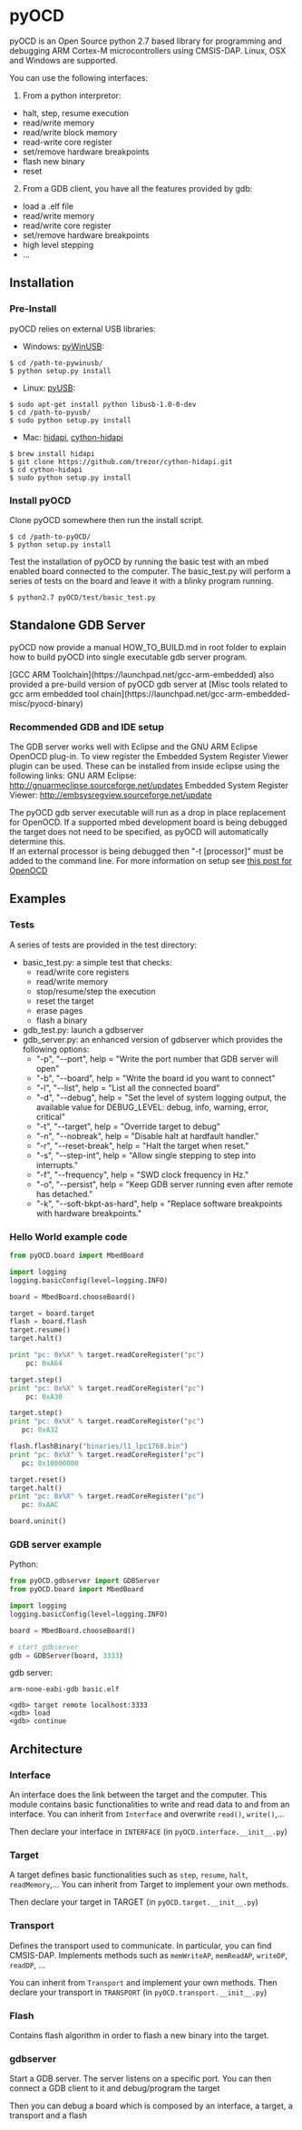 pyOCD
=====
pyOCD is an Open Source python 2.7 based library for programming and debugging 
ARM Cortex-M microcontrollers using CMSIS-DAP. Linux, OSX and Windows are supported.

You can use the following interfaces:

1. From a python interpretor:
  * halt, step, resume execution
  * read/write memory
  * read/write block memory
  * read-write core register
  * set/remove hardware breakpoints
  * flash new binary
  * reset

2. From a GDB client, you have all the features provided by gdb:
  * load a .elf file
  * read/write memory
  * read/write core register
  * set/remove hardware breakpoints
  * high level stepping
  * ...

Installation
------------

### Pre-Install 
pyOCD relies on external USB libraries:

* Windows: [pyWinUSB](https://github.com/rene-aguirre/pywinusb):

```Shell
$ cd /path-to-pywinusb/
$ python setup.py install
```

* Linux: [pyUSB](https://github.com/walac/pyusb):

```Shell
$ sudo apt-get install python libusb-1.0-0-dev
$ cd /path-to-pyusb/
$ sudo python setup.py install
```


* Mac: [hidapi](https://github.com/signal11/hidapi), [cython-hidapi](https://github.com/trezor/cython-hidapi)
```Shell
$ brew install hidapi
$ git clone https://github.com/trezor/cython-hidapi.git
$ cd cython-hidapi
$ sudo python setup.py install
```

### Install pyOCD
Clone pyOCD somewhere then run the install script.
```Shell
$ cd /path-to-pyOCD/
$ python setup.py install
```
Test the installation of pyOCD by running the basic test with an mbed enabled board connected to the computer. The basic_test.py will perform a series of tests on the board and leave it with a blinky program running.
```Shell
$ python2.7 pyOCD/test/basic_test.py
```

Standalone GDB Server
---------------------
<p>pyOCD now provide a manual HOW_TO_BUILD.md in root folder to explain how to build pyOCD into single executable gdb server program.</p>
[GCC ARM Toolchain](https://launchpad.net/gcc-arm-embedded) also provided a pre-build version of pyOCD gdb server at [Misc tools related to gcc arm embedded tool chain](https://launchpad.net/gcc-arm-embedded-misc/pyocd-binary)


### Recommended GDB and IDE setup
The GDB server works well with Eclipse and the GNU ARM Eclipse OpenOCD plug-in.
To view register the Embedded System Register Viewer plugin can be used.
These can be installed from inside eclipse using the following links:
GNU ARM Eclipse:  http://gnuarmeclipse.sourceforge.net/updates
Embedded System Register Viewer: http://embsysregview.sourceforge.net/update

The pyOCD gdb server executable will run as a drop in place replacement for 
OpenOCD.  If a supported mbed development board is being debugged the target
does not need to be specified, as pyOCD will automatically determine this.  
If an external processor is being debugged then "-t [processor]" must
be added to the command line.  For more information on setup see [this post for OpenOCD](http://gnuarmeclipse.livius.net/blog/openocd-debugging/)


Examples
--------
### Tests
A series of tests are provided in the test directory:
* basic_test.py: a simple test that checks:
  * read/write core registers
  * read/write memory
  * stop/resume/step the execution
  * reset the target
  * erase pages
  * flash a binary
* gdb_test.py: launch a gdbserver
* gdb_server.py: an enhanced version of gdbserver which provides the following options:
  * "-p", "--port", help = "Write the port number that GDB server will open"
  * "-b", "--board", help = "Write the board id you want to connect"
  * "-l", "--list", help = "List all the connected board"
  * "-d", "--debug", help = "Set the level of system logging output, the available value for DEBUG_LEVEL: debug, info, warning, error, critical"
  * "-t", "--target", help = "Override target to debug"
  * "-n", "--nobreak", help = "Disable halt at hardfault handler."
  * "-r", "--reset-break", help = "Halt the target when reset."
  * "-s", "--step-int", help = "Allow single stepping to step into interrupts."
  * "-f", "--frequency", help = "SWD clock frequency in Hz."
  * "-o", "--persist", help = "Keep GDB server running even after remote has detached."
  * "-k", "--soft-bkpt-as-hard", help = "Replace software breakpoints with hardware breakpoints."


### Hello World example code
```python
from pyOCD.board import MbedBoard

import logging
logging.basicConfig(level=logging.INFO)

board = MbedBoard.chooseBoard()

target = board.target
flash = board.flash
target.resume()
target.halt()

print "pc: 0x%X" % target.readCoreRegister("pc")
    pc: 0xA64

target.step()
print "pc: 0x%X" % target.readCoreRegister("pc")
    pc: 0xA30

target.step()
print "pc: 0x%X" % target.readCoreRegister("pc")
   pc: 0xA32

flash.flashBinary("binaries/l1_lpc1768.bin")
print "pc: 0x%X" % target.readCoreRegister("pc")
   pc: 0x10000000

target.reset()
target.halt()
print "pc: 0x%X" % target.readCoreRegister("pc")
   pc: 0xAAC

board.uninit()
```

### GDB server example
Python:
```python
from pyOCD.gdbserver import GDBServer
from pyOCD.board import MbedBoard

import logging
logging.basicConfig(level=logging.INFO)

board = MbedBoard.chooseBoard()

# start gdbserver
gdb = GDBServer(board, 3333)
```
gdb server:
```
arm-none-eabi-gdb basic.elf

<gdb> target remote localhost:3333
<gdb> load
<gdb> continue

```

Architecture
------------

### Interface
An interface does the link between the target and the computer.
This module contains basic functionalities to write and read data to and from
an interface. You can inherit from ```Interface``` and overwrite ```read()```, ```write()```,...

Then declare your interface in ```INTERFACE``` (in ```pyOCD.interface.__init__.py```)

### Target
A target defines basic functionalities such as ```step```, ```resume```, ```halt```, ```readMemory```,...
You can inherit from Target to implement your own methods.

Then declare your target in TARGET (in ```pyOCD.target.__init__.py```)

### Transport
Defines the transport used to communicate. In particular, you can find CMSIS-DAP. 
Implements methods such as ```memWriteAP```, ```memReadAP```, ```writeDP```, ```readDP```, ...

You can inherit from ```Transport``` and implement your own methods.
Then declare your transport in ```TRANSPORT``` (in ```pyOCD.transport.__init__.py```)

### Flash
Contains flash algorithm in order to flash a new binary into the target.

### gdbserver
Start a GDB server. The server listens on a specific port. You can then
connect a GDB client to it and debug/program the target

Then you can debug a board which is composed by an interface, a target, a transport and a flash
